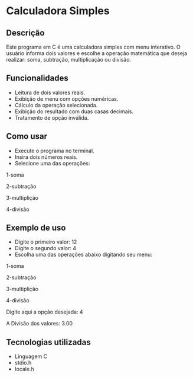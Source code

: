 # Calculadora Simples

## Descrição
Este programa em C é uma calculadora simples com menu interativo. 
O usuário informa dois valores e escolhe a operação matemática que deseja realizar: soma, subtração, multiplicação ou divisão.

## Funcionalidades
- Leitura de dois valores reais.
- Exibição de menu com opções numéricas.
- Cálculo da operação selecionada.
- Exibição do resultado com duas casas decimais.
- Tratamento de opção inválida.

## Como usar

- Execute o programa no terminal.
- Insira dois números reais.
- Selecione uma das operações:

1-soma

2-subtração

3-multiplição

4-divisão

## Exemplo de uso

- Digite o primeiro valor: 12
- Digite o segundo valor: 4
- Escolha uma das operações abaixo digitando seu menu:

1-soma

2-subtração

3-multiplição

4-divisão

Digite aqui a opção desejada: 4

A Divisão dos valores: 3.00

## Tecnologias utilizadas
- Linguagem C
- stdio.h
- locale.h



